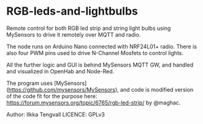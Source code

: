 # RGB-leds-and-lightbulbs

Remote control for both RGB led strip and string light bulbs using MySensors to drive it remotely over MQTT and radio.

The node runs on Arduino Nano connected with NRF24L01+ radio. There is also four PWM pins used to drive N-Channel Mosfets to control lights.

All the further logic and GUI is behind MySensors MQTT GW, and handled and visualized in OpenHab and Node-Red.

The program uses [MySensors] (https://github.com/mysensors/MySensors), and code is modified version of the code fit for the purpose here: https://forum.mysensors.org/topic/6765/rgb-led-strip/ by @maghac.

Author: Ilkka Tengvall
LICENCE: GPLv3
